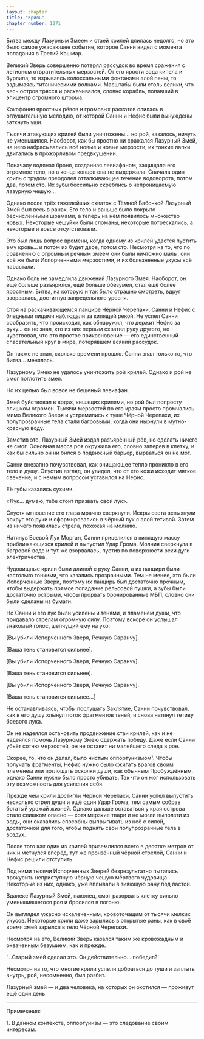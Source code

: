 ```yaml
---
layout: chapter
title: "Криль"
chapter_number: 1271
---
```


Битва между Лазурным Змеем и стаей крилей длилась недолго, но это было самое ужасающее событие, которое Санни видел с момента попадания в Третий Кошмар.

Великий Зверь совершенно потерял рассудок во время сражения с легионом отвратительных мерзостей. От его ярости вода кипела и бурлила, то взрываясь колоссальными фонтанами алой пены, то вздымаясь титаническими волнами. Масштабы были столь велики, что весь остров трясся и раскачивался, словно корабль, попавший в эпицентр огромного шторма.

Какофония яростных рёвов и громовых раскатов слилась в оглушительную мелодию, от которой Санни и Нефис были вынуждены заткнуть уши.

Тысячи атакующих крилей были уничтожены... но рой, казалось, ничуть не уменьшился. Наоборот, как бы яростно ни сражался Лазурный Змей, на него набрасывались всё новые и новые мерзости, их тонкие лапки двигались в прожорливом предвкушении.

Поначалу водяная броня, созданная левиафаном, защищала его огромное тело, но в конце концов она не выдержала. Сначала один криль с трудом преодолел отталкивающее течение водоворота, потом два, потом сто. Их зубы бессильно скреблись о непроницаемую лазурную чешую...

Однако после трёх тяжелейших схваток с Тёмной Бабочкой Лазурный Змей был весь в ранах. Его тело и раньше было покрыто бесчисленными шрамами, а теперь на нём появилось множество новых. Некоторые чешуйки были сломаны, некоторые потрескались, а некоторые и вовсе отсутствовали.

Это был лишь вопрос времени, когда одному из крилей удастся пустить ему кровь... и потом их будет двое, потом сто. Несмотря на то, что по сравнению с огромным речным змеем они были ничтожно малы, они всё же были Испорченными мерзостями, и их болезненные укусы всё нарастали.

Однако боль не замедлила движений Лазурного Змея. Наоборот, он ещё больше разъярился, ещё больше обезумел, стал ещё более яростным. Битва, на которую и так было страшно смотреть, вдруг взорвалась, достигнув запредельного уровня.

Стоя на раскачивающемся панцире Чёрной Черепахи, Санни и Нефис с бледными лицами наблюдали за кипящей рекой. Не успел Санни сообразить, что происходит, как обнаружил, что держит Нефис за руку... он не знал, кто из них первым схватил руку другого, но чувствовал, что это простое прикосновение — его единственный спасательный круг в мире, потерявшем всякий рассудок.

Он также не знал, сколько времени прошло. Санни знал только то, что битва... менялась.

Лазурному Змею не удалось уничтожить рой крилей. Однако и рой не смог поглотить змея.

Но их целью был вовсе не бешеный левиафан.

Змей буйствовал в водах, кишащих крилями, но рой был попросту слишком огромен. Тысячи мерзостей по его краям просто промчались мимо Великого Зверя и устремились к туше Чёрной Черепахи, их полупрозрачные тела стали багровыми, когда они нырнули в мутно-красную воду.

Заметив это, Лазурный Змей издал разъярённый рёв, но сделать ничего не смог. Основная масса роя окружила его, словно заперев в клетку, и как бы сильно он ни бился о подвижный барьер, вырваться он не мог.

Санни внезапно почувствовал, как очищающее тепло проникло в его тело и душу. Опустив взгляд, он увидел, что от его кожи исходит мягкое свечение, и с немым вопросом уставился на Нефис.

Её губы казались сухими.

«Лук... думаю, тебе стоит призвать свой лук».

Спустя мгновение его глаза мрачно сверкнули. Искры света вспыхнули вокруг его руки и сформировались в чёрный лук с алой тетивой. Затем из ничего появилась стрела, похожая на молнию.

Натянув Боевой Лук Морган, Санни прицелился в кипящую массу приближающихся крилей и выпустил Удар Грома. Молния сверкнула в багровой воде и тут же взорвалась, пустив по поверхности реки дуги электричества.

Чудовищные крили были длиной с руку Санни, а их панцири были настолько тонкими, что казались прозрачными. Тем не менее, это были Испорченные Звери, поэтому их панцирь был достаточно прочным, чтобы выдержать прямое попадание рельсовой пушки, а зубы были достаточно острыми, чтобы прорвать бронированные МБП, словно они были сделаны из бумаги.

Но Санни и его лук были усилены и тенями, и пламенем души, что придавало стрелам огромную силу. Поэтому вскоре он услышал знакомый голос, шепчущий ему на ухо:

[Вы убили Испорченного Зверя, Речную Саранчу].

[Ваша тень становится сильнее].

[Вы убили Испорченного Зверя, Речную Саранчу].

[Ваша тень становится сильнее].

[Вы убили Испорченного Зверя, Речную Саранчу].

[Ваша тень становится сильнее...]

Не останавливаясь, чтобы послушать Заклятие, Санни почувствовал, как в его душу хлынул поток фрагментов теней, и снова натянул тетиву боевого лука.

Он не надеялся остановить продвижение стаи крилей, как и не надеялся помочь Лазурному Змею одержать победу. Даже если Санни убьёт сотню мерзостей, он не оставит ни малейшего следа в рое.

Скорее, то, что он делал, было чистым оппортунизмом¹. Чтобы получать фрагменты, Нефис нужно было сжигать врагов своим пламенем или поглощать осколки души, как обычным Пробуждённым, однако Санни нужно было просто убивать. Так что он мог использовать эту возможность для усиления себя.

Прежде чем крили достигли Чёрной Черепахи, Санни успел выпустить несколько стрел души и ещё один Удар Грома, тем самым собрав богатый урожай жизней. Однако дальше оставаться у края острова стало слишком опасно — хотя мерзкие твари и не могли выползти из воды, они оказались способны выпрыгивать из неё с силой, достаточной для того, чтобы поднять свои полупрозрачные тела в воздух.

После того как один из крилей приземлился всего в десятке метров от них и метнулся вперёд, тут же пронзённый чёрной стрелой, Санни и Нефис решили отступить.

Под ними тысячи Испорченных Зверей безрезультатно пытались прокусить неприступную чёрную чешую мёртвого чудовища. Некоторые из них, однако, уже вплывали в зияющую рану под ластой.

Вдалеке Лазурный Змей, наконец, смог разорвать клетку сильно уменьшившегося роя и бросился в погоню.

Он выглядел ужасно искалеченным, кровоточащим от тысячи мелких укусов. Некоторые крили даже зарылись в открытые раны, как в своё время змей зарылся в тело Чёрной Черепахи.

Несмотря на это, Великий Зверь казался таким же кровожадным и охваченным безумием, как и прежде.

'...Старый змей сделал это. Он действительно... победил?'

Несмотря на то, что многие крили успели добраться до туши и заплыть внутрь, рой, несомненно, был разбит.

Лазурный змей — и два человека, на которых он охотился — проживут ещё один день.

***

Примечания:

1. В данном контексте, оппортунизм — это следование своим интересам.